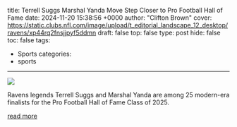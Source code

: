 title: Terrell Suggs Marshal Yanda Move Step Closer to Pro Football Hall of Fame
date: 2024-11-20 15:38:56 +0000
author: "Clifton Brown"
cover: https://static.clubs.nfl.com/image/upload/t_editorial_landscape_12_desktop/ravens/xp44rq2fnsjjpyf5ddmn
draft: false
top: false
type: post
hide: false
toc: false
tags:
  - Sports
categories:
  - sports
---

![](https://static.clubs.nfl.com/image/upload/t_editorial_landscape_12_desktop/ravens/xp44rq2fnsjjpyf5ddmn)

Ravens legends Terrell Suggs and Marshal Yanda are among 25 modern-era finalists for the Pro Football Hall of Fame Class of 2025.

[read more](https://www.baltimoreravens.com/news/terrell-suggs-marshal-yanda-25-finalists-pro-football-hall-of-fame-2025-class)
